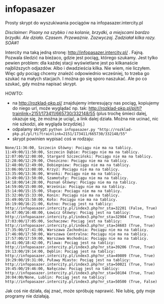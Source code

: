 # infopasazer
Prosty skrypt do wyszukiwania pociągów na infopasazer.intercity.pl

*Disclaimer: Pisany na szybko i na kolanie, brzydki, a miejscami bardzo brzydki. Ale działa. Czasem. Przeważnie. Zazwyczaj. Zadziałał kilka razy. SOA#1*

Intercity ma taką jedną stronę: http://infopasazer.intercity.pl/ . Fajną. Pozwala śledzić na bieżaco, gdzie jest pociąg, którego szukamy. Jest tylko pewien problem: dla każdej stacji wyświetlane jest po kilkanaście najbliższych odjazdów. Albo i dwadzieścia kilka. Nie wiem, nie liczyłem. Więc gdy pociąg chcemy znaleźć odpowiednio wcześniej, to trzeba go szukać na małych stacjach. I można go się sporo naszukać. Ale po co szukać, gdy można napisać skrypt.

HOWTO:

* na http://rozklad-pkp.pl/ znajdujemy interesujący nas pociąg, kopiujemy do niego url, może wyglądać np. tak: http://rozklad-pkp.pl/pl/ti?trainlink=2151/173411/665730/332148/55 (plus trochę śmieci dalej, okazuje się, że można je uciąć, a link dalej działa. Można nie ucinać, nic nie szkodzi, ale wygląda brzydziej.)
* odpalamy skrypt: `python infopasazer.py "http://rozklad-pkp.pl/pl/ti?trainlink=2151/173411/665730/332148/55"`
* skrypt powinien wypisać coś w rodzaju:
```
None/11:36:00, Szczecin Główny: Pociągu nie ma na tablicy.
11:49:00/11:50:00, Szczecin Dąbie: Pociągu nie ma na tablicy.
12:07:00/12:08:00, Stargard Szczeciński: Pociągu nie ma na tablicy.
12:28:00/12:29:00, Choszczno: Pociągu nie ma na tablicy.
12:48:00/12:49:00, Dobiegniew: Pociągu nie ma na tablicy.
13:06:00/13:08:00, Krzyż: Pociągu nie ma na tablicy.
13:35:00/13:36:00, Wronki: Pociągu nie ma na tablicy.
13:49:00/13:50:00, Szamotuły: Pociągu nie ma na tablicy.
14:18:00/14:28:00, Poznań Główny: Pociągu nie ma na tablicy.
14:59:00/15:00:00, Września: Pociągu nie ma na tablicy.
15:14:00/15:15:00, Słupca: Pociągu nie ma na tablicy.
15:32:00/15:33:00, Konin: Pociągu nie ma na tablicy.
15:49:00/15:50:00, Koło: Pociągu nie ma na tablicy.
16:19:00/16:21:00, Kutno: Pociąg jest na tablicy: http://infopasazer.intercity.pl/index3.php?nr_sta=32201 (False, True)
16:47:00/16:48:00, Łowicz Główny: Pociąg jest na tablicy: http://infopasazer.intercity.pl/index3.php?nr_sta=32904 (True, True)
17:03:00/17:05:00, Sochaczew: Pociąg jest na tablicy: http://infopasazer.intercity.pl/index3.php?nr_sta=34603 (True, True)
17:35:00/17:41:00, Warszawa Zachodnia: Pociągu nie ma na tablicy.
17:46:00/17:50:00, Warszawa Centralna: Pociągu nie ma na tablicy.
17:57:00/17:59:00, Warszawa Wschodnia: Pociągu nie ma na tablicy.
18:41:00/18:42:00, Pilawa: Pociąg jest na tablicy: http://infopasazer.intercity.pl/index3.php?nr_sta=39206 (True, True)
19:13:00/19:14:00, Dęblin: Pociąg jest na tablicy: http://infopasazer.intercity.pl/index3.php?nr_sta=49809 (True, True)
19:29:00/19:31:00, Puławy Miasto: Pociąg jest na tablicy: http://infopasazer.intercity.pl/index3.php?nr_sta=50021 (True, True)
19:45:00/19:46:00, Nałęczów: Pociąg jest na tablicy: http://infopasazer.intercity.pl/index3.php?nr_sta=50104 (True, True)
20:04:00/None, Lublin: Pociąg jest na tablicy: http://infopasazer.intercity.pl/index3.php?nr_sta=50500 (True, False)
```

Jak coś nie działa, daj znać, może spróbuję naprawić. Nie lubię, gdy moje programy nie działają.
